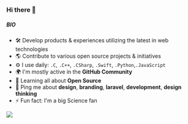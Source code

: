 ### Hi there 👋

##### BIO

- 🛠 Develop products & experiences utilizing the latest in web technologies
- 🌎 Contribute to various open source projects & initiatives
- ⚙️ I use daily: `.C`, `.C++`, `.CSharp`, `.Swift`, `.Python`,`.JavaScript`
- 🌍 I'm mostly active in the **GitHub Community**
- 🌱 Learning all about **Open Source**
- 💬 Ping me about **design**, **branding**, **laravel**, **development**, **design thinking**
- ⚡️ Fun fact: I'm a big Science fan

<img
  src="https://cr-ss-service.azurewebsites.net/api/ScreenShot?widget=summary&username=Periyot&badges=2&show-avatar=false&style=--header-bg-color:%23000;--border-radius:10px"
/>
